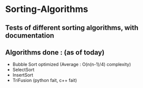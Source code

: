 # Sorting-Algorithms
Tests of different sorting algorithms, with documentation
-----
Algorithms done : (as of today)
-----
  - Bubble Sort optimized (Average : O(n(n-1)/4) complexity)
  - SelectSort
  - InsertSort
  - TriFusion (python fait, c++ fait)
